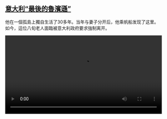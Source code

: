 <!--1600343633000-->
[意大利“最後的魯濱遜”](https://www.dw.com/zh/%E6%84%8F%E5%A4%A7%E5%88%A9%E2%80%9C%E6%9C%80%E5%BE%8C%E7%9A%84%E9%AD%AF%E6%BF%B1%E9%81%9C%E2%80%9D/a-54959961)
------

<p>他在一個孤島上獨自生活了30多年。当年与妻子分开后，他乘帆船发现了这里。如今，這位八旬老人面臨被意大利政府要求強制离开。</small></p><video src="https://tvdownloaddw-a.akamaihd.net/dwtv_video/flv/vdt_zh/2020/bchi200917_001_robinson_01i_sd_sor.mp4" controls style="width:100%"></video>
